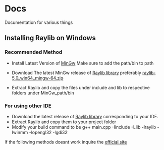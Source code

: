 # Docs
Documentation for various things

## Installing Raylib on Windows

### Recommended Method
- Install Latest Version of [MinGw](https://github.com/skeeto/w64devkit/releases/tag/v2.0.0)
Make sure to add the path/bin to path
- Download The latest MinGw release of [Raylib library](https://github.com/raysan5/raylib/releases/tag/5.0) preferably [raylib-5.0_win64_mingw-64.zip](https://github.com/raysan5/raylib/releases/download/5.0/raylib-5.0_win64_mingw-w64.zip)

- Extract Raylib and copy the files under include and lib to respective folders under MinGw_path/bin

### For using other IDE
- Download the latest release of [Raylib library](https://github.com/raysan5/raylib/releases/tag/5.0) corresponding to your IDE.
- Extract Raylib and copy them to your project folder
- Modify your build command to be g++ main.cpp -Iinclude -Llib -lraylib -lwinmm -lopengl32 -lgdi32

If the following methods doesnt work inquire the [official site](https://github.com/raysan5/raylib/wiki/Working-on-Windows)